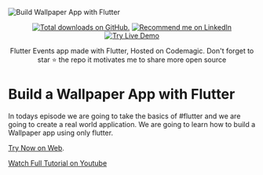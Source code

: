 ![Build Wallpaper App with Flutter](https://user-images.githubusercontent.com/55942632/78735149-abd9ee00-7967-11ea-8c6a-2a27ca452ba1.png)

<p align="center">
  <a href="https://twitter.com/Theindianappguy">
    <img src="https://img.shields.io/github/stars/theindianappguy/wallpaperhub?style=for-the-badge" alt="Total downloads on GitHub." /></a>
<a href="https://www.linkedin.com/in/lamsanskar/">
    <img src="https://img.shields.io/badge/Support-Recommed%2FEndorse%20me%20on%20Linkedin-yellow?style=for-the-badge&logo=linkedin" alt="Recommend me on LinkedIn" /></a>

<a href="https://wallpaperhub.web.app/#/">
    <img src="https://img.shields.io/badge/Flutter%20Web-Live%20Demo-green?style=for-the-badge&logo=flutter" alt="Try Live Demo" /></a>
</p>

<p align= "center">
Flutter Events app made with Flutter, Hosted on Codemagic. Don't forget to star ⭐ the repo it motivates me to share more open source
</p>

# Build a Wallpaper App with Flutter

In todays episode we are going to take the basics of #flutter and we are going to create a real world application. We are going to learn how to build a Wallpaper app using only flutter.

[Try Now on Web](https://wallpaperhub.web.app/#/).

[Watch Full Tutorial on Youtube](https://youtu.be/EKdAU3l_0gA)

